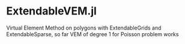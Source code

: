 # ExtendableVEM.jl
Virtual Element Method on polygons with ExtendableGrids and ExtendableSparse, so far VEM of degree 1 for Poisson problem works
